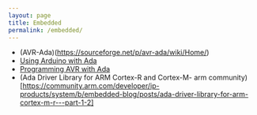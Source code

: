 ```yaml
---
layout: page
title: Embedded
permalink: /embedded/
---
```


- (AVR-Ada)(https://sourceforge.net/p/avr-ada/wiki/Home/)
- [Using Arduino with Ada](http://arduino.ada-language.com/building-avr-gnat-for-avr-ada.html)
- [Programming AVR with Ada](https://wiki.kucia.net/doku.php?id=projects:avrada)
- (Ada Driver Library for ARM Cortex-R and Cortex-M- arm community)[https://community.arm.com/developer/ip-products/system/b/embedded-blog/posts/ada-driver-library-for-arm-cortex-m-r---part-1-2]

